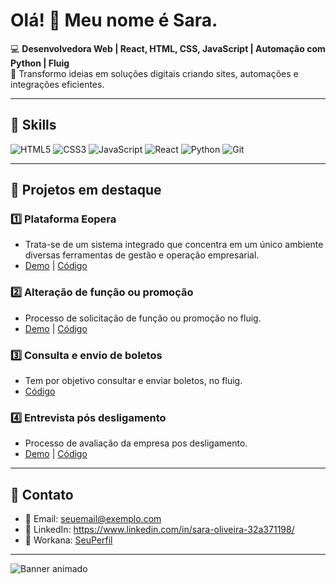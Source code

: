 # Olá! 👋 Meu nome é Sara.

💻 **Desenvolvedora Web | React, HTML, CSS, JavaScript | Automação com Python | Fluig**  
🚀 Transformo ideias em soluções digitais criando sites, automações e integrações eficientes.

---

## 🔹 Skills
![HTML5](https://img.shields.io/badge/HTML5-E34F26?style=flat-square&logo=html5&logoColor=white)
![CSS3](https://img.shields.io/badge/CSS3-1572B6?style=flat-square&logo=css3&logoColor=white)
![JavaScript](https://img.shields.io/badge/JavaScript-F7DF1E?style=flat-square&logo=javascript&logoColor=black)
![React](https://img.shields.io/badge/React-61DAFB?style=flat-square&logo=react&logoColor=black)
![Python](https://img.shields.io/badge/Python-3776AB?style=flat-square&logo=python&logoColor=white)
![Git](https://img.shields.io/badge/Git-F05032?style=flat-square&logo=git&logoColor=white)

---

## 🔹 Projetos em destaque
### 1️⃣ Plataforma Eopera
- Trata-se de um sistema integrado que concentra em um único ambiente diversas ferramentas de gestão e operação empresarial. 
- [Demo](#) | [Código](#)

### 2️⃣ Alteração de função ou promoção
- Processo de solicitação de função ou promoção no fluig. 
- [Demo](#) | [Código](#)

### 3️⃣ Consulta e envio de boletos
- Tem por objetivo consultar e enviar boletos, no fluig.  
- [Código](#)

### 4️⃣ Entrevista pós desligamento
- Processo de avaliação da empresa pos desligamento.
- [Demo](#) | [Código](#)

---

## 🔹 Contato
- 📧 Email: seuemail@exemplo.com  
- 🔗 LinkedIn: https://www.linkedin.com/in/sara-oliveira-32a371198/
- 💬 Workana: [SeuPerfil](https://www.workana.com/freelancer/7f6d027eed21c97d6d249fa8a55c793a)

---

![Banner animado](https://media.giphy.com/media/26AHONQ79FdWZhAI0/giphy.gif)  

